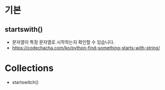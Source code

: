 # 기본

## startswith()

- 문자열이 특정 문자열로 시작하는지 확인할 수 있습니다.
- https://codechacha.com/ko/python-find-something-starts-with-string/





# Collections

- startswitch()



